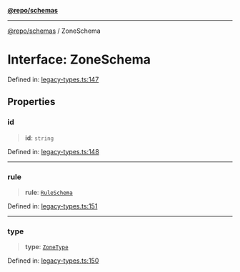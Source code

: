 [**@repo/schemas**](../README.md)

***

[@repo/schemas](../README.md) / ZoneSchema

# Interface: ZoneSchema

Defined in: [legacy-types.ts:147](https://github.com/alexqguo/drinking-board-game-v3/blob/afd6bac85649b603b1a3817542e5f085a462e4f0/packages/schemas/src/legacy-types.ts#L147)

## Properties

### id

> **id**: `string`

Defined in: [legacy-types.ts:148](https://github.com/alexqguo/drinking-board-game-v3/blob/afd6bac85649b603b1a3817542e5f085a462e4f0/packages/schemas/src/legacy-types.ts#L148)

***

### rule

> **rule**: [`RuleSchema`](../type-aliases/RuleSchema.md)

Defined in: [legacy-types.ts:151](https://github.com/alexqguo/drinking-board-game-v3/blob/afd6bac85649b603b1a3817542e5f085a462e4f0/packages/schemas/src/legacy-types.ts#L151)

***

### type

> **type**: [`ZoneType`](../enumerations/ZoneType.md)

Defined in: [legacy-types.ts:150](https://github.com/alexqguo/drinking-board-game-v3/blob/afd6bac85649b603b1a3817542e5f085a462e4f0/packages/schemas/src/legacy-types.ts#L150)
